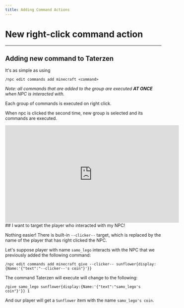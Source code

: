 ```yaml
---
title: Adding Command Actions
---
```



# New right-click command action

---


## Adding new command to Taterzen

It's as simple as using
```
/npc edit commands add minecraft <command>
```

*Note: all commands that are added to the group are
executed **AT ONCE** when NPC is interacted with.*

Each group of commands is executed on right click.

When npc is clicked the second time, new group is selected and its commands are executed.
<iframe width="560" height="315" src="https://www.youtube-nocookie.com/embed/ygkj7WZlhq0" title="YouTube video player" frameborder="0" allow="accelerometer; autoplay; clipboard-write; encrypted-media; gyroscope; picture-in-picture" allowfullscreen></iframe>
## I want to target the player who interacted with my NPC!

Nothing easier! There is built-in `--clicker--` target,
which is replaced by the name of the player that has
right clicked the NPC.

Let's suppose player with name `samo_lego` interacts with the NPC
that we previously added the following command:
```
/npc edit commands add minecraft give --clicker-- sunflower{display:{Name:'{"text":"--clicker--'s coin"}'}}
```

The command Taterzen will execute will change to the following:
```
/give samo_lego sunflower{display:{Name:'{"text":"samo_lego's coin"}'}} 1
```

And our player will get a `Sunflower` item with the name
`samo_lego's coin`.
